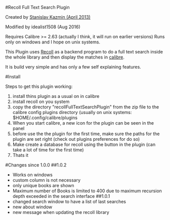#Recoll Full Text Search Plugin

Created by [Stanislav Kazmin (April 2013)](http://www.mobileread.com/forums/showthread.php?t=211137)

Modified by idealist1508 (Aug 2016)

Requires Calibre >= 2.63 (actually I think, it will run on earlier versions)
Runs only on windows and I hope on unix systems.

This Plugin uses [Recoll](http://www.lesbonscomptes.com/recoll/) as a backend program to do a full text search inside the whole library and then display the matches in [calibre](http://calibre-ebook.com/).

It is build very simple and has only a few self explaining features.

#Install

Steps to get this plugin working:

1. install thins plugin as a usual on in calibre
3. install recoll on you system
4. copy the directory "recollFullTextSearchPlugin" from the zip file to the calibre config plugins directory (usually on unix systems: $HOME/.config/calibre/plugins
5. When you start calibre, a new icon for the plugin can be seen in the panel
6. before use the the plugin for the first time, make sure the paths for the plugin are set right (check out plugins preferences for do so)
7. Make create a database for recoll using the button in the plugin (can take a lot of time for the first time)
8. Thats it

#Changes since 1.0.0
##1.0.2
- Works on windows
- custom column is not necessary
- only unique books are shown
- Maximum number of Books is limited to 400 due to maximum recursion depth exceeded in the search interface
##1.0.1 
- changed search window to have a list of last searches
- new about window
- new message when updating the recoll library
